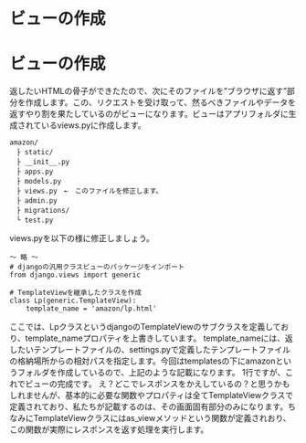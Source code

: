 # ビューの作成


# ビューの作成
返したいHTMLの骨子ができたたので、次にそのファイルを”ブラウザに返す”部分を作成します。この、リクエストを受け取って、然るべきファイルやデータを返すやり割を果たしているのがビューになります。ビューはアプリフォルダに生成されているviews.pyに作成します。

```
amazon/
　├ static/
　├ __init__.py
　├ apps.py
　├ models.py
　├ views.py　←　このファイルを修正します。
　├ admin.py
　├ migrations/
　└ test.py
```
views.pyを以下の様に修正しましょう。

```
～ 略 ～
# djangoの汎用クラスビューのパッケージをインポート
from django.views import generic

# TemplateViewを継承したクラスを作成
class Lp(generic.TemplateView):
    template_name = 'amazon/lp.html'

```

ここでは、LpクラスというdjangoのTemplateViewのサブクラスを定義しており、template_nameプロパティを上書きしています。
template_nameには、返したいテンプレートファイルの、settings.pyで定義したテンプレートファイルの格納場所からの相対パスを指定します。今回はtemplatesの下にamazonというフォルダを作成しているので、上記のような記載になります。
1行ですが、これでビューの完成です。
え？どこでレスポンスをかえしているの？と思うかもしれませんが、基本的に必要な関数やプロパティは全てTemplateViewクラスで定義されており、私たちが記載するのは、その画面固有部分のみになります。ちなみにTemplateViewクラスにはas_viewメソッドという関数が定義されおり、この関数が実際にレスポンスを返す処理を実行します。






